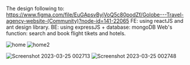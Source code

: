 The design following to: https://www.figma.com/file/EuGApsvByjVoQ5c80podZf/Golobe---Travel-agency-website-(Community)?node-id=141-22065
FE: using reactJS and ant design library. BE: using expressJS + database: mongoDB
Web's function: search and book flight tikets and hotels.

![home](https://user-images.githubusercontent.com/37107401/227689662-7a54e497-0433-4376-b405-112cce439ce2.png)
![home2](https://user-images.githubusercontent.com/37107401/227689702-8a9d50cd-87c8-455a-8071-35b38e6b5f62.png)

![Screenshot 2023-03-25 002713](https://user-images.githubusercontent.com/37107401/227689721-7487f234-d5a7-453f-bcb9-ca8180548a6a.png)
![Screenshot 2023-03-25 002748](https://user-images.githubusercontent.com/37107401/227689723-bfc7bcc9-23ae-49b4-b796-1f0e731ee687.png)
